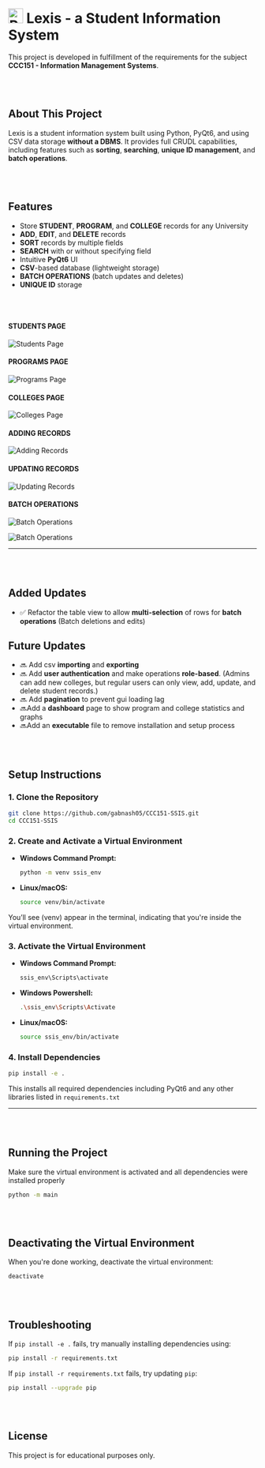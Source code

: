 <h1>
  <img src="assets/LogoIcon.png" width="30" alt="Project Logo">
  Lexis - a Student Information System
</h1>

This project is developed in fulfillment of the requirements for the subject **CCC151 - Information Management Systems**.

<br></br>
## About This Project

Lexis is a student information system built using Python, PyQt6, and using CSV data storage **without a DBMS**. It provides full CRUDL capabilities, including features such as **sorting**, **searching**, **unique ID management**, and **batch operations**.

<br></br>

## **Features**
- Store **STUDENT**, **PROGRAM**, and **COLLEGE** records for any University
- **ADD**, **EDIT**, and **DELETE** records
- **SORT** records by multiple fields 
- **SEARCH** with or without specifying field
- Intuitive **PyQt6** UI  
- **CSV**-based database (lightweight storage)
- **BATCH OPERATIONS** (batch updates and deletes)
- **UNIQUE ID** storage

<br></br>

#### STUDENTS PAGE
![Students Page](assets/readme/students_page.png)

#### PROGRAMS PAGE
![Programs Page](assets/readme/programs_page.png)

#### COLLEGES PAGE
![Colleges Page](assets/readme/colleges_page.png)

#### ADDING RECORDS
![Adding Records](assets/readme/add_records.png)

#### UPDATING RECORDS
![Updating Records](assets/readme/update_records.png)

#### BATCH OPERATIONS
![Batch Operations](assets/readme/batch_operations_update.gif)

![Batch Operations](assets/readme/batch_operations_delete.gif)

___

<br></br>

## **Added Updates**
- ✅ Refactor the table view to allow **multi-selection** of rows for **batch operations** (Batch deletions and edits)

## **Future Updates**
- 🔜 Add csv **importing** and **exporting**
- 🔜 Add **user authentication** and make operations **role-based**. (Admins can add new colleges, but regular users can only view, add, update, and delete student records.)
- 🔜 Add **pagination** to prevent gui loading lag
- 🔜Add a **dashboard** page to show program and college statistics and graphs
- 🔜Add an **executable** file to remove installation and setup process

<br></br>

## **Setup Instructions**

### **1. Clone the Repository**

```sh
git clone https://github.com/gabnash05/CCC151-SSIS.git
cd CCC151-SSIS
```
### **2. Create and Activate a Virtual Environment**
- **Windows Command Prompt:**
  ```sh
  python -m venv ssis_env
  ```
- **Linux/macOS:**
  ```sh
  source venv/bin/activate
  ```
You’ll see (venv) appear in the terminal, indicating that you're inside the virtual environment.

### **3. Activate the Virtual Environment**

- **Windows Command Prompt:**
  ```sh
  ssis_env\Scripts\activate
  ```

- **Windows Powershell:**
  ```sh
  .\ssis_env\Scripts\Activate
  ```

- **Linux/macOS:**
  ```sh
  source ssis_env/bin/activate
  ```

### **4. Install Dependencies**

```sh
pip install -e .
```
This installs all required dependencies including PyQt6 and any other libraries listed in `requirements.txt`
___

<br></br>

## **Running the Project**

Make sure the virtual environment is activated and all dependencies were installed properly
```sh
python -m main
```
<br></br>

## **Deactivating the Virtual Environment**

When you're done working, deactivate the virtual environment:
```sh
deactivate
```

<br></br>

## **Troubleshooting**

If `pip install -e .` fails, try manually installing dependencies using:
```sh
pip install -r requirements.txt
```

If `pip install -r requirements.txt` fails, try updating `pip`:
```sh
pip install --upgrade pip
```

<br></br>

## **License**
This project is for educational purposes only.